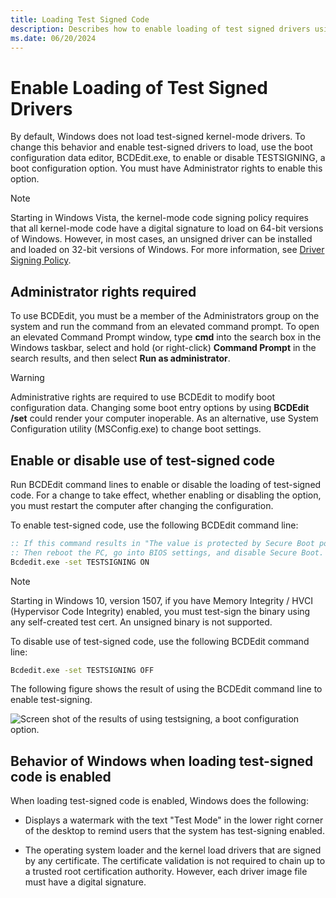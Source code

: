 ```yaml
---
title: Loading Test Signed Code
description: Describes how to enable loading of test signed drivers using the TESTSIGNING option with BCDEdit tool
ms.date: 06/20/2024
---
```


# Enable Loading of Test Signed Drivers

By default, Windows does not load test-signed kernel-mode drivers. To change this behavior and enable test-signed drivers to load, use the boot configuration data editor, BCDEdit.exe, to enable or disable TESTSIGNING, a boot configuration option. You must have Administrator rights to enable this option.

> [!Note]
> Starting in Windows Vista, the kernel-mode code signing policy requires that all kernel-mode code have a digital signature to load on 64-bit versions of Windows. However, in most cases, an unsigned driver can be installed and loaded on 32-bit versions of Windows. For more information, see [Driver Signing Policy](kernel-mode-code-signing-policy--windows-vista-and-later-.md).


## Administrator rights required

To use BCDEdit, you must be a member of the Administrators group on the system and run the command from an elevated command prompt. To open an elevated Command Prompt window, type **cmd** into the search box in the Windows taskbar, select and hold (or right-click) **Command Prompt** in the search results, and then select **Run as administrator**.

> [!Warning]
> Administrative rights are required to use BCDEdit to modify boot configuration data. Changing some boot entry options by using **BCDEdit /set** could render your computer inoperable. As an alternative, use System Configuration utility (MSConfig.exe) to change boot settings.


## Enable or disable use of test-signed code

Run BCDEdit command lines to enable or disable the loading of test-signed code. For a change to take effect, whether enabling or disabling the option, you must restart the computer after changing the configuration.

To enable test-signed code, use the following BCDEdit command line:

```cmd
:: If this command results in "The value is protected by Secure Boot policy and cannot be modified or deleted"
:: Then reboot the PC, go into BIOS settings, and disable Secure Boot. BitLocker may also affect your ability to modify this setting.
Bcdedit.exe -set TESTSIGNING ON
```

> [!NOTE]
> Starting in Windows 10, version 1507, if you have Memory Integrity / HVCI (Hypervisor Code Integrity) enabled, you must test-sign the binary using any self-created test cert. An unsigned binary is not supported.

To disable use of test-signed code, use the following BCDEdit command line:

```cmd
Bcdedit.exe -set TESTSIGNING OFF
```

The following figure shows the result of using the BCDEdit command line to enable test-signing.

![Screen shot of the results of using testsigning, a boot configuration option.](images/driver-signing-enable-vista-test-signing.png)


## Behavior of Windows when loading test-signed code is enabled

When loading test-signed code is enabled, Windows does the following:

-   Displays a watermark with the text "Test Mode" in the lower right corner of the desktop to remind users that the system has test-signing enabled.

-   The operating system loader and the kernel load drivers that are signed by any certificate. The certificate validation is not required to chain up to a trusted root certification authority. However, each driver image file must have a digital signature.
